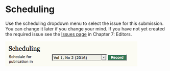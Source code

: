 # Scheduling

Use the scheduling dropdown menu to select the issue for this submission. You can change it later if you change your mind. If you have not yet created the required issue see the [Issues page](https://pkp.gitbooks.io/learning-ojs-2/content/en//issues.html) in Chapter 7: Editors.

![Scheduling a Submission](images/chapter8/section_editor_scheduling.png)


